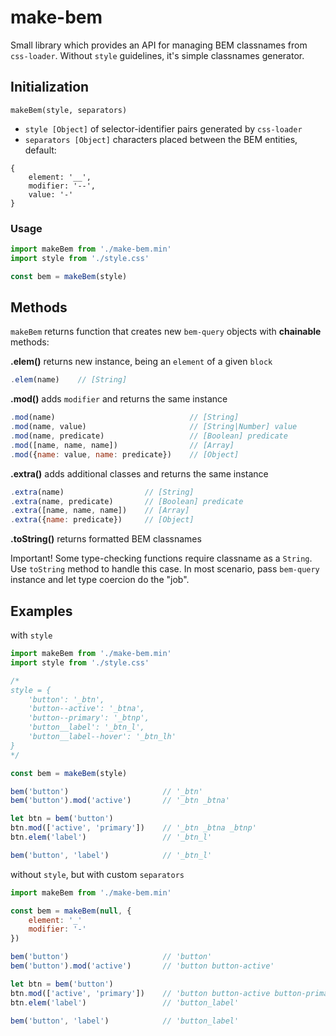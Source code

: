 # make-bem

Small library which provides an API for managing BEM classnames from `css-loader`. Without `style` guidelines, it's simple classnames generator.

## Initialization

```
makeBem(style, separators)
```

- `style [Object]` of selector-identifier pairs generated by `css-loader`
- `separators [Object]` characters placed between the BEM entities, default:
```
{
    element: '__',
    modifier: '--',
    value: '-'
}
```

### Usage

``` javascript
import makeBem from './make-bem.min'
import style from './style.css'

const bem = makeBem(style)
```

## Methods

`makeBem` returns function that creates new `bem-query` objects with **chainable** methods:

**.elem()** returns new instance, being an `element` of a given `block`

```javascript
.elem(name)    // [String]
```

**.mod()** adds `modifier` and returns the same instance

```javascript
.mod(name)                              // [String]
.mod(name, value)                       // [String|Number] value
.mod(name, predicate)                   // [Boolean] predicate
.mod([name, name, name])                // [Array]
.mod({name: value, name: predicate})    // [Object]
```

**.extra()** adds additional classes and returns the same instance

```javascript
.extra(name)                  // [String]
.extra(name, predicate)       // [Boolean] predicate
.extra([name, name, name])    // [Array]
.extra({name: predicate})     // [Object]
```

**.toString()** returns formatted BEM classnames

Important! Some type-checking functions require classname as a `String`. Use `toString` method to handle this case. In most scenario, pass `bem-query` instance and let type coercion do the "job".

## Examples

with `style`

``` javascript
import makeBem from './make-bem.min'
import style from './style.css'

/*
style = {
    'button': '_btn',
    'button--active': '_btna',
    'button--primary': '_btnp',
    'button__label': '_btn_l',
    'button__label--hover': '_btn_lh'
}
*/

const bem = makeBem(style)

bem('button')                     // '_btn'
bem('button').mod('active')       // '_btn _btna'

let btn = bem('button')
btn.mod(['active', 'primary'])    // '_btn _btna _btnp'
btn.elem('label')                 // '_btn_l'

bem('button', 'label')            // '_btn_l'
```

without `style`, but with custom `separators`

``` javascript
import makeBem from './make-bem.min'

const bem = makeBem(null, {
    element: '_'
    modifier: '-'
})

bem('button')                     // 'button'
bem('button').mod('active')       // 'button button-active'

let btn = bem('button')
btn.mod(['active', 'primary'])    // 'button button-active button-primary'
btn.elem('label')                 // 'button_label'

bem('button', 'label')            // 'button_label'
```
